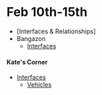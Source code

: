 # **Feb 10th-15th**
- [Interfaces & Relationships]
- Bangazon
	- [Interfaces](https://github.com/nashville-software-school/bangazon-inc/blob/formatting/orientation/exercises/bangazon/BANGAZON_04.md)

#### Kate's Corner
- [Interfaces](https://github.com/nashville-software-school/bangazon-inc/blob/formatting/concepts/csharp-language/interfaces.md)
	- [Vehicles](https://github.com/nashville-software-school/bangazon-inc/blob/formatting/orientation/exercises/11_INTERFACES.md)
